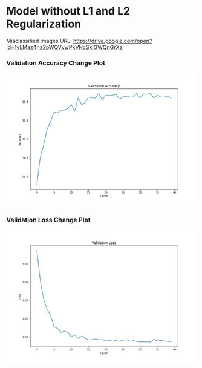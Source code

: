 # Model without L1 and L2 Regularization
Misclassified images URL: https://drive.google.com/open?id=1yLMaz4nz2pWQVvwPkVNcSkIGWQnGrXzj

### Validation Accuracy Change Plot
![Image description](https://github.com/sanjeev29/EVA-4/blob/master/S6/Without_L1_and_L2/validation_accuracy_change_plot.jpg)

### Validation Loss Change Plot
![Image description](https://github.com/sanjeev29/EVA-4/blob/master/S6/Without_L1_and_L2/validation_loss_change_plot.jpg)
